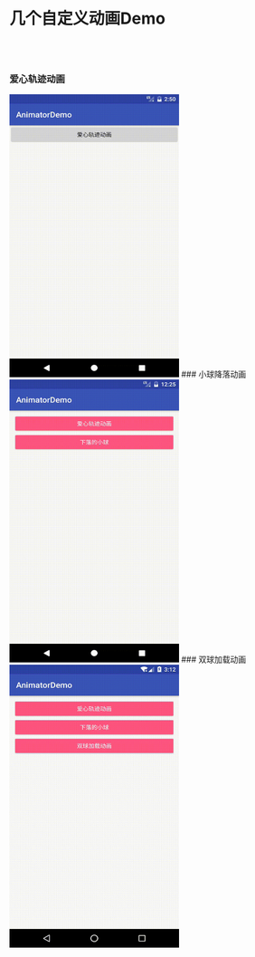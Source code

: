 # 几个自定义动画Demo
<br><br>
### 爱心轨迹动画
<img src="https://github.com/MlxChange/AnimatorDemo/blob/master/screenshot/demo1.gif" width="300px" height="500px"/>
 ### 小球降落动画
<img src="https://github.com/MlxChange/AnimatorDemo/blob/master/screenshot/demo2.gif" width="300px" height="500px"/>
 ### 双球加载动画
<img src="https://github.com/MlxChange/AnimatorDemo/blob/master/screenshot/demo3.gif" width="300px" height="500px"/>
